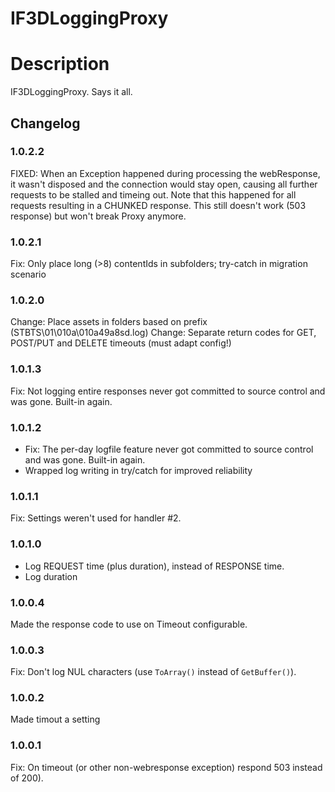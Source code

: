 IF3DLoggingProxy
================
# Description
IF3DLoggingProxy. Says it all.

## Changelog
### 1.0.2.2
FIXED: When an Exception happened during processing the webResponse, it wasn't disposed and the connection would stay open, causing all further requests to be stalled and timeing out.
Note that this happened for all requests resulting in a CHUNKED response. This still doesn't work (503 response) but won't break Proxy anymore.

### 1.0.2.1
Fix: Only place long (>8) contentIds in subfolders; try-catch in migration scenario

### 1.0.2.0
Change: Place assets in folders based on prefix (STBTS\01\010a\010a49a8sd.log)
Change: Separate return codes for GET, POST/PUT and DELETE timeouts (must adapt config!)

### 1.0.1.3
Fix: Not logging entire <html> responses never got committed to source control and was gone. Built-in again.

### 1.0.1.2
* Fix: The per-day logfile feature never got committed to source control and was gone. Built-in again.
* Wrapped log writing in try/catch for improved reliability

### 1.0.1.1
Fix: Settings weren't used for handler #2.

### 1.0.1.0
* Log REQUEST time (plus duration), instead of RESPONSE time.
* Log duration

### 1.0.0.4
Made the response code to use on Timeout configurable.

### 1.0.0.3
Fix: Don't log NUL characters (use `ToArray()` instead of `GetBuffer()`).

### 1.0.0.2
Made timout a setting

### 1.0.0.1
Fix: On timeout (or other non-webresponse exception) respond 503 instead of 200). 
